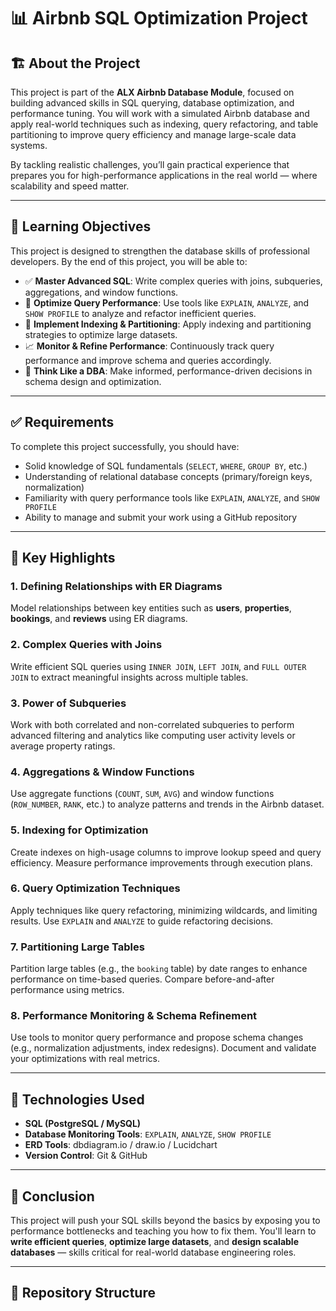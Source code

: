 # 📊 Airbnb SQL Optimization Project

## 🏗️ About the Project

This project is part of the **ALX Airbnb Database Module**, focused on building advanced skills in SQL querying, database optimization, and performance tuning. You will work with a simulated Airbnb database and apply real-world techniques such as indexing, query refactoring, and table partitioning to improve query efficiency and manage large-scale data systems.

By tackling realistic challenges, you’ll gain practical experience that prepares you for high-performance applications in the real world — where scalability and speed matter.

---

## 🎯 Learning Objectives

This project is designed to strengthen the database skills of professional developers. By the end of this project, you will be able to:

- ✅ **Master Advanced SQL**: Write complex queries with joins, subqueries, aggregations, and window functions.
- 🚀 **Optimize Query Performance**: Use tools like `EXPLAIN`, `ANALYZE`, and `SHOW PROFILE` to analyze and refactor inefficient queries.
- 🧠 **Implement Indexing & Partitioning**: Apply indexing and partitioning strategies to optimize large datasets.
- 📈 **Monitor & Refine Performance**: Continuously track query performance and improve schema and queries accordingly.
- 🧩 **Think Like a DBA**: Make informed, performance-driven decisions in schema design and optimization.

---

## ✅ Requirements

To complete this project successfully, you should have:

- Solid knowledge of SQL fundamentals (`SELECT`, `WHERE`, `GROUP BY`, etc.)
- Understanding of relational database concepts (primary/foreign keys, normalization)
- Familiarity with query performance tools like `EXPLAIN`, `ANALYZE`, and `SHOW PROFILE`
- Ability to manage and submit your work using a GitHub repository

---

## 🌟 Key Highlights

### 1. Defining Relationships with ER Diagrams
Model relationships between key entities such as **users**, **properties**, **bookings**, and **reviews** using ER diagrams.

### 2. Complex Queries with Joins
Write efficient SQL queries using `INNER JOIN`, `LEFT JOIN`, and `FULL OUTER JOIN` to extract meaningful insights across multiple tables.

### 3. Power of Subqueries
Work with both correlated and non-correlated subqueries to perform advanced filtering and analytics like computing user activity levels or average property ratings.

### 4. Aggregations & Window Functions
Use aggregate functions (`COUNT`, `SUM`, `AVG`) and window functions (`ROW_NUMBER`, `RANK`, etc.) to analyze patterns and trends in the Airbnb dataset.

### 5. Indexing for Optimization
Create indexes on high-usage columns to improve lookup speed and query efficiency. Measure performance improvements through execution plans.

### 6. Query Optimization Techniques
Apply techniques like query refactoring, minimizing wildcards, and limiting results. Use `EXPLAIN` and `ANALYZE` to guide refactoring decisions.

### 7. Partitioning Large Tables
Partition large tables (e.g., the `booking` table) by date ranges to enhance performance on time-based queries. Compare before-and-after performance using metrics.

### 8. Performance Monitoring & Schema Refinement
Use tools to monitor query performance and propose schema changes (e.g., normalization adjustments, index redesigns). Document and validate your optimizations with real metrics.

---

## 🧪 Technologies Used

- **SQL (PostgreSQL / MySQL)**
- **Database Monitoring Tools**: `EXPLAIN`, `ANALYZE`, `SHOW PROFILE`
- **ERD Tools**: dbdiagram.io / draw.io / Lucidchart
- **Version Control**: Git & GitHub

---

## 📌 Conclusion

This project will push your SQL skills beyond the basics by exposing you to performance bottlenecks and teaching you how to fix them. You'll learn to **write efficient queries**, **optimize large datasets**, and **design scalable databases** — skills critical for real-world database engineering roles.

---

## 📁 Repository Structure

